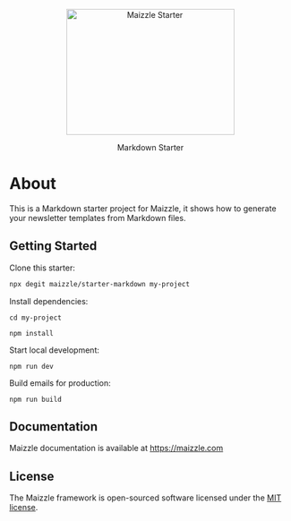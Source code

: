 <div align="center">
  <p>
    <a href="https://maizzle.com" target="_blank">
      <picture>
        <source media="(prefers-color-scheme: dark)" srcset="https://github.com/maizzle/maizzle/raw/master/.github/logo-dark.svg">
        <img alt="Maizzle Starter" src="https://github.com/maizzle/maizzle/raw/master/.github/logo-light.svg" width="300" height="225" style="max-width: 100%;">
      </picture>
    </a>
  </p>
  <p>Markdown Starter</p>
</div>

# About

This is a Markdown starter project for Maizzle, it shows how to generate your newsletter templates from Markdown files.

## Getting Started

Clone this starter:

```bash
npx degit maizzle/starter-markdown my-project
```

Install dependencies:

```
cd my-project

npm install
```

Start local development:

```
npm run dev
```

Build emails for production:

```
npm run build
```

## Documentation

Maizzle documentation is available at https://maizzle.com

## License

The Maizzle framework is open-sourced software licensed under the [MIT license](https://opensource.org/licenses/MIT).
